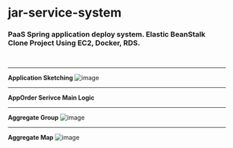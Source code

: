 # jar-service-system

### PaaS Spring application deploy system. Elastic BeanStalk Clone Project Using EC2, Docker, RDS.
<br/>

---
**Application Sketching**
![image](https://github.com/ziogenorwekh/jar-service-system/assets/80379940/0d0c3782-14fd-4919-8b3a-a567766e13f8)
<br/>

---
**AppOrder Serivce Main Logic**
<br/>

---
**Aggregate Group**
![image](https://github.com/ziogenorwekh/jar-service-system/assets/80379940/07c0967d-d4ae-4351-8626-f3dc2fb31a2a)
<br/>

---
**Aggregate Map**
![image](https://github.com/ziogenorwekh/jar-service-system/assets/80379940/857cd9fb-3d40-46f2-b112-cae48f181b70)

